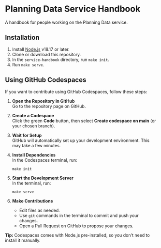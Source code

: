 # Planning Data Service Handbook
A handbook for people working on the Planning Data service.

## Installation

1. Install [Node.js](https://nodejs.org/en/download) v18.17 or later.
2. Clone or download this repository.
3. In the `service-handbook` directory, run `make init`.
4. Run `make serve`.

## Using GitHub Codespaces

If you want to contribute using GitHub Codespaces, follow these steps:

1. **Open the Repository in GitHub**  
   Go to the repository page on GitHub.

2. **Create a Codespace**  
   Click the green **Code** button, then select **Create codespace on main** (or your chosen branch).

3. **Wait for Setup**  
   GitHub will automatically set up your development environment. This may take a few minutes.

4. **Install Dependencies**  
   In the Codespaces terminal, run:
   ```
   make init
   ```

5. **Start the Development Server**  
   In the terminal, run:
   ```
   make serve
   ```

6. **Make Contributions**  
   - Edit files as needed.
   - Use `git` commands in the terminal to commit and push your changes.
   - Open a Pull Request on GitHub to propose your changes.

**Tip:** Codespaces comes with Node.js pre-installed, so you don't need to install it manually.
